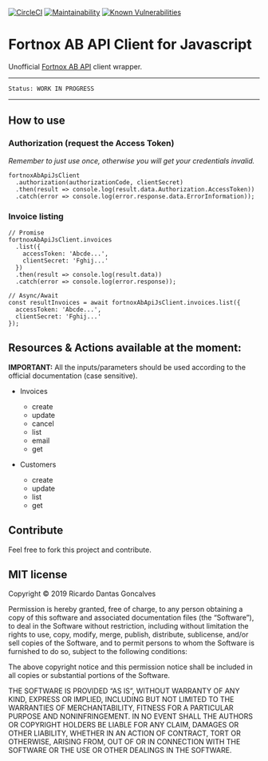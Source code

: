[![CircleCI](https://circleci.com/gh/ricardodantas/fortnoxab-api-js-client/tree/master.svg?style=svg)](https://circleci.com/gh/ricardodantas/fortnoxab-api-js-client/tree/master) 
[![Maintainability](https://api.codeclimate.com/v1/badges/d4ddc47dc83edf484816/maintainability)](https://codeclimate.com/github/ricardodantas/fortnox.js/maintainability)
[![Known Vulnerabilities](https://snyk.io/test/github/ricardodantas/fortnoxab-api-js-client/badge.svg?targetFile=package.json)](https://snyk.io/test/github/ricardodantas/fortnoxab-api-js-client?targetFile=package.json)


# Fortnox AB API Client for Javascript
Unofficial [Fortnox AB API](https://developer.fortnox.se/documentation/) client wrapper.

***
    Status: WORK IN PROGRESS
***

## How to use

### Authorization (request the Access Token)

*Remember to just use once, otherwise you will get your credentials invalid.*

```
fortnoxAbApiJsClient
  .authorization(authorizationCode, clientSecret)
  .then(result => console.log(result.data.Authorization.AccessToken))
  .catch(error => console.log(error.response.data.ErrorInformation));
```

### Invoice listing

```
// Promise
fortnoxAbApiJsClient.invoices
  .list({
    accessToken: 'Abcde...',
    clientSecret: 'Fghij...'
  })
  .then(result => console.log(result.data))
  .catch(error => console.log(error.response));

// Async/Await
const resultInvoices = await fortnoxAbApiJsClient.invoices.list({
  accessToken: 'Abcde...',
  clientSecret: 'Fghij...'
});
```


## Resources & Actions available at the moment:

**IMPORTANT:** All the inputs/parameters should be used according to the official documentation (case sensitive).

* Invoices
  * create
  * update
  * cancel
  * list
  * email
  * get

* Customers
  * create
  * update
  * list
  * get


## Contribute

Feel free to fork this project and contribute.

## MIT license

Copyright © 2019 Ricardo Dantas Goncalves

Permission is hereby granted, free of charge, to any person obtaining a copy of this software and associated documentation files (the “Software”), to deal in the Software without restriction, including without limitation the rights to use, copy, modify, merge, publish, distribute, sublicense, and/or sell copies of the Software, and to permit persons to whom the Software is furnished to do so, subject to the following conditions:

The above copyright notice and this permission notice shall be included in all copies or substantial portions of the Software.

THE SOFTWARE IS PROVIDED “AS IS”, WITHOUT WARRANTY OF ANY KIND, EXPRESS OR IMPLIED, INCLUDING BUT NOT LIMITED TO THE WARRANTIES OF MERCHANTABILITY, FITNESS FOR A PARTICULAR PURPOSE AND NONINFRINGEMENT. IN NO EVENT SHALL THE AUTHORS OR COPYRIGHT HOLDERS BE LIABLE FOR ANY CLAIM, DAMAGES OR OTHER LIABILITY, WHETHER IN AN ACTION OF CONTRACT, TORT OR OTHERWISE, ARISING FROM, OUT OF OR IN CONNECTION WITH THE SOFTWARE OR THE USE OR OTHER DEALINGS IN THE SOFTWARE.

